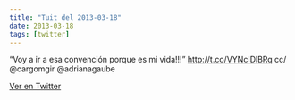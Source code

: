 ```yaml
---
title: "Tuit del 2013-03-18"
date: 2013-03-18
tags: [twitter]
---
```


“Voy a ir a esa convención porque es mi vida!!!” http://t.co/VYNcIDlBRq cc/ @cargomgir @adrianagaube



[Ver en Twitter](https://twitter.com/i/web/status/313701653779972096)
